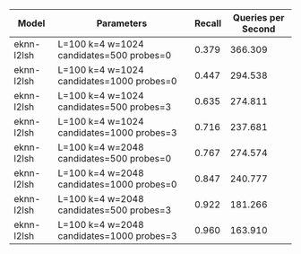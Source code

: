 |Model|Parameters|Recall|Queries per Second|
|---|---|---|---|
|eknn-l2lsh|L=100 k=4 w=1024 candidates=500 probes=0|0.379|366.309|
|eknn-l2lsh|L=100 k=4 w=1024 candidates=1000 probes=0|0.447|294.538|
|eknn-l2lsh|L=100 k=4 w=1024 candidates=500 probes=3|0.635|274.811|
|eknn-l2lsh|L=100 k=4 w=1024 candidates=1000 probes=3|0.716|237.681|
|eknn-l2lsh|L=100 k=4 w=2048 candidates=500 probes=0|0.767|274.574|
|eknn-l2lsh|L=100 k=4 w=2048 candidates=1000 probes=0|0.847|240.777|
|eknn-l2lsh|L=100 k=4 w=2048 candidates=500 probes=3|0.922|181.266|
|eknn-l2lsh|L=100 k=4 w=2048 candidates=1000 probes=3|0.960|163.910|
